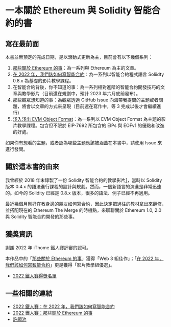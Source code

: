 # 一本關於 Ethereum 與 Solidity 智能合約的書

## 寫在最前面

本書並無預定的完成日期，是以滾動式更新為主，目前會有以下幾個系列：

1. [那些關於 Ethereum 的事](/ethereum-101)：為一系列與 Ethereum 為主的文章。
2. [在 2022 年，我們該如何寫智能合約](https://www.youtube.com/playlist?list=PLHmOMPRfmOxQYDnXAc1hKY6ra4WDU8ZlM)：為一系列以智能合約程式語言 Soliidty 0.8.x 為基礎的影片教學課程。
3. 在智能合約背後，你不知道的事：為一系列相對進階的智能合約開發技巧的文章與教學影片（目前還在規劃中，預計 2023 年六月底前發布）。
4. 那些觀眾想知道的事：為觀眾透過 GitHub Issue 向海帶我提問的主題或者問題，將會以文章的方式來呈現（目前還在寫作中，等 3 完成以後才會繼續進行）
5. [淺入淺出 EVM Object Format](https://www.youtube.com/playlist?list=PLHmOMPRfmOxTiqyaSu1EXs8ioESZtOSHN)：為一系列以 EVM Object Format 為主題的影片教學課程。包含但不限於 EIP-7692 所包含的 EIPs 與 EOFv1 的優點和改進的好處。

如果你有想看的主題，或者認為哪些主題應該被涵蓋在本書中，請使用 Issue 來進行發問。

## 關於這本書的由來

我曾經於 2018 年末錄製了一份 Solidity 智能合約的教學影片[1]，當時以 Solidity 版本 0.4.x 的語法進行課程的設計與規劃。然而，一個新語言的演進是非常迅速的。如今的 Solidity 已經是 0.8.x 版本，很多的語法、例子已經不再適用。

最近幾個月剛好在教身邊的朋友如何寫合約，因此決定把過往的教材拿出來翻修，並搭配現在的 Ethereum The Merge 的時機點，來聊聊關於 Ethereum 1.0, 2.0 與 Solidity 智能合約開發的那些事。

## 獲獎資訊

謝謝 2022 年 iThome 鐵人賽評審的認可。

本作品中的「[那些關於 Ethereum 的事](https://ithelp.ithome.com.tw/users/20083367/ironman/5136)」獲得「Web 3 組佳作」；「[在 2022 年，我們該如何寫智能合約](https://ithelp.ithome.com.tw/users/20083367/ironman/5019)」更是獲得「影片教學組優選」。

* [2022 鐵人賽得獎名單](https://ithelp.ithome.com.tw/2022ironman/reward)

## 一些相關的連結

* [2022 鐵人賽：在 2022 年，我們該如何寫智能合約](https://ithelp.ithome.com.tw/users/20083367/ironman/5019)
* [2022 鐵人賽：那些關於 Ethereum 的事](https://ithelp.ithome.com.tw/users/20083367/ironman/5136)
* [許願池](https://github.com/hydai/solidity-book/issues)

[1]: https://youtube.com/playlist?list=PLHmOMPRfmOxSJcrlwyandWYiuP9ZAMYoF
